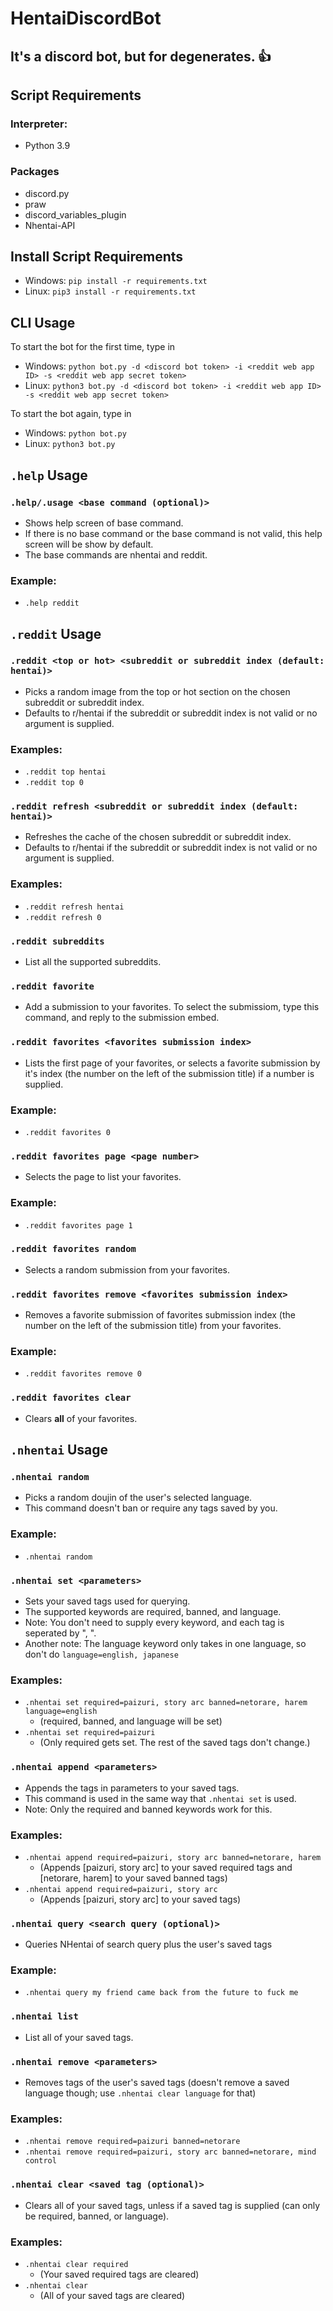 # HentaiDiscordBot
## It's a discord bot, but for degenerates. 👍

## Script Requirements
### Interpreter:
- Python 3.9
### Packages
- discord.py
- praw
- discord_variables_plugin
- Nhentai-API

## Install Script Requirements
- Windows: `pip install -r requirements.txt`
- Linux: `pip3 install -r requirements.txt`

## CLI Usage
To start the bot for the first time, type in 
- Windows: `python bot.py -d <discord bot token> -i <reddit web app ID> -s <reddit web app secret token>`
- Linux: `python3 bot.py -d <discord bot token> -i <reddit web app ID> -s <reddit web app secret token>`

To start the bot again, type in
- Windows: `python bot.py`
- Linux: `python3 bot.py`

## `.help` Usage

### `.help/.usage <base command (optional)>`
- Shows help screen of base command. 
- If there is no base command or the base command is not valid, this help screen will be show by default.
- The base commands are nhentai and reddit.
### Example:
- `.help reddit`

## `.reddit` Usage

### `.reddit <top or hot> <subreddit or subreddit index (default: hentai)>`
- Picks a random image from the top or hot section on the chosen subreddit or subreddit index.
- Defaults to r/hentai if the subreddit or subreddit index is not valid or no argument is supplied.
### Examples:
- `.reddit top hentai`
- `.reddit top 0`

### `.reddit refresh <subreddit or subreddit index (default: hentai)>`
- Refreshes the cache of the chosen subreddit or subreddit index.
- Defaults to r/hentai if the subreddit or subreddit index is not valid or no argument is supplied.
### Examples:
- `.reddit refresh hentai`
- `.reddit refresh 0`

### `.reddit subreddits`
- List all the supported subreddits.

### `.reddit favorite`
- Add a submission to your favorites. To select the submissiom, type this command, and reply to the submission embed.

### `.reddit favorites <favorites submission index>`
- Lists the first page of your favorites, or selects a favorite submission by it's index (the number on the left of the submission title) if a number is supplied.
### Example:
- `.reddit favorites 0`

### `.reddit favorites page <page number>`
- Selects the page to list your favorites.
### Example:
- `.reddit favorites page 1`

### `.reddit favorites random`
- Selects a random submission from your favorites.

### `.reddit favorites remove <favorites submission index>`
- Removes a favorite submission of favorites submission index (the number on the left of the submission title) from your favorites.
### Example:
- `.reddit favorites remove 0`

### `.reddit favorites clear`
- Clears **all** of your favorites.

## `.nhentai` Usage

### `.nhentai random`
- Picks a random doujin of the user's selected language.
- This command doesn't ban or require any tags saved by you.
### Example:
- `.nhentai random`

### `.nhentai set <parameters>`
- Sets your saved tags used for querying. 
- The supported keywords are required, banned, and language.
- Note: You don't need to supply every keyword, and each tag is seperated by ", ".
- Another note: The language keyword only takes in one language, so don't do `language=english, japanese`
### Examples:
- `.nhentai set required=paizuri, story arc banned=netorare, harem language=english`
  - (required, banned, and language will be set)
- `.nhentai set required=paizuri` 
  - (Only required gets set. The rest of the saved tags don't change.)

### `.nhentai append <parameters>`
- Appends the tags in parameters to your saved tags.
- This command is used in the same way that `.nhentai set` is used.
- Note: Only the required and banned keywords work for this.
### Examples:
- `.nhentai append required=paizuri, story arc banned=netorare, harem` 
  - (Appends [paizuri, story arc] to your saved required tags and [netorare, harem] to your saved banned tags)
- `.nhentai append required=paizuri, story arc` 
  - (Appends [paizuri, story arc] to your saved tags)

### `.nhentai query <search query (optional)>`
- Queries NHentai of search query plus the user's saved tags
### Example:
- `.nhentai query my friend came back from the future to fuck me`

### `.nhentai list`
- List all of your saved tags.

### `.nhentai remove <parameters>`
- Removes tags of the user's saved tags (doesn't remove a saved language though; use `.nhentai clear language` for that)
### Examples:
- `.nhentai remove required=paizuri banned=netorare`
- `.nhentai remove required=paizuri, story arc banned=netorare, mind control`

### `.nhentai clear <saved tag (optional)>`
- Clears all of your saved tags, unless if a saved tag is supplied (can only be required, banned, or language).
### Examples:
- `.nhentai clear required`
  - (Your saved required tags are cleared)
- `.nhentai clear`
  - (All of your saved tags are cleared)
